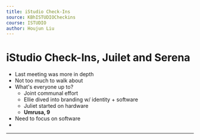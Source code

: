 ```yaml
---
title: iStudio Check-Ins
source: KBhISTUDIOCheckins
course: ISTUDIO
author: Houjun Liu
---
```


# iStudio Check-Ins, Juilet and Serena
* Last meeting was more in depth
* Not too much to walk about
* What's everyone up to?
	* Joint communal effort
	* Ellie dived into branding w/ identity + software
	* Juliet started on hardware
	* **Umrusa, 9**
* Need to focus on software
*  

*** 

